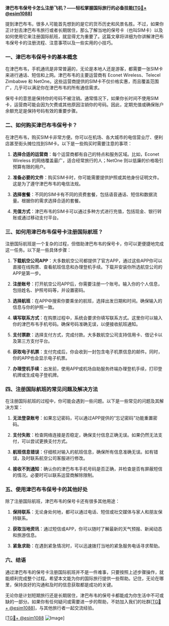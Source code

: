 **津巴布韦保号卡怎么注册飞机？——轻松掌握国际旅行的必备技能[[TG💪+ @esim1088](https://t.me/s/esim1088)]**

提到津巴布韦，很多人可能首先想到的是它的货币历史和风景名胜。不过，如果你正计划去津巴布韦旅行或者长期居住，那么了解当地的保号卡（也叫SIM卡）以及如何使用它来注册国际航班，就显得尤为重要了。这篇文章将详细为你讲解津巴布韦保号卡的注册流程、注意事项以及一些实用的小技巧。

### 一、津巴布韦保号卡的基本概念

在津巴布韦，手机通讯是非常普遍的，无论是本地人还是游客，都需要一张SIM卡来进行通话、短信和上网。津巴布韦的主要运营商有 Econet Wireless、Telecel Zimbabwe 和 NetOne。这些运营商提供的SIM卡不仅价格实惠，而且覆盖范围广，几乎可以满足你在津巴布韦的所有通信需求。

保号卡的意思是保持你的号码不被注销。通常情况下，如果你长时间不使用SIM卡，运营商可能会因为欠费或其他原因注销你的号码。因此，定期充值或确保账户余额充足是保持号码有效的重要步骤。

### 二、如何购买津巴布韦保号卡？

在津巴布韦，购买SIM卡非常方便。你可以在机场、各大城市的电信营业厅、便利店甚至街头摊位找到SIM卡。以下是一些购买时需要注意的事项：

1. **选择合适的运营商**：每个运营商都有自己的特点和服务区域。比如，Econet Wireless 的网络覆盖最广，适合经常旅行的人；NetOne 则以低廉的价格吸引预算有限的用户。
   
2. **准备必要的文件**：购买SIM卡时，你可能需要提供护照或其他身份证明文件。这是为了遵守津巴布韦的电信法规。

3. **选择套餐**：不同的SIM卡有不同的资费套餐，包括语音通话、短信和数据流量。根据你的需求选择合适的套餐。

4. **充值方式**：津巴布韦的SIM卡可以通过多种方式进行充值，包括现金、银行转账或通过移动支付平台。

### 三、如何用津巴布韦保号卡注册国际航班？

注册国际航班是一个复杂的过程，但借助津巴布韦的保号卡，你可以更便捷地完成这一任务。以下是一些具体步骤：

1. **下载航空公司APP**：大多数航空公司都提供了官方APP，通过这些APP你可以直接在线购票、查看航班信息和办理登机手续。下载并安装你所选航空公司的APP是第一步。

2. **注册账号**：打开航空公司APP后，你需要注册一个账号。输入你的个人信息，包括姓名、护照号码等，并设置密码。

3. **选择航班**：在APP中搜索你要乘坐的航班，选择出发日期和时间。确保输入的信息与你的护照一致。

4. **填写联系方式**：在购票过程中，系统会要求你填写联系方式。这里你可以输入你的津巴布韦手机号码。确保号码准确无误，以便接收航班通知。

5. **支付票款**：选择支付方式，完成付款。大多数航空公司支持信用卡、借记卡以及第三方支付平台。

6. **获取电子机票**：支付完成后，你会收到一封包含电子机票信息的邮件。同时，你的APP也会显示电子机票。

7. **办理登机手续**：出发前，使用APP或机场自助服务终端办理登机手续，打印登机牌或生成电子登机牌。

### 四、注册国际航班的常见问题及解决方法

在注册国际航班的过程中，你可能会遇到一些问题。以下是一些常见的问题及其解决方案：

1. **无法登录账号**：如果忘记密码，可以通过APP提供的“忘记密码”功能重置密码。

2. **支付失败**：检查网络连接是否稳定，确保支付信息正确无误。如果仍然无法支付，可以尝试更换支付方式。

3. **航班信息错误**：仔细核对输入的航班信息，确保所有信息准确无误。如有错误，及时联系航空公司客服进行修改。

4. **接收不到通知**：确认你的津巴布韦手机号码是否正确，并检查是否有屏蔽短信的情况。必要时可以联系运营商解除限制。

### 五、使用津巴布韦保号卡的其他好处

除了注册国际航班，津巴布韦的保号卡还有很多其他用途：

1. **保持联系**：无论身处何地，都可以通过电话、短信或社交媒体与家人和朋友保持联系。

2. **获取当地资讯**：通过短信或APP，你可以随时了解最新的天气预报、新闻动态和旅游信息。

3. **紧急求助**：在遇到紧急情况时，可以迅速拨打当地的紧急服务电话寻求帮助。

### 六、结语

通过津巴布韦的保号卡注册国际航班并不是一件难事，只要按照上述步骤操作，就能顺利完成整个过程。希望本文能为你的国际旅行提供一些帮助。记住，无论在哪里，保持良好的沟通和及时的信息获取都是成功的关键。

无论你是计划短期旅行还是长期居住，津巴布韦的保号卡都能成为你生活中不可或缺的一部分。如果你有任何疑问或需要进一步的帮助，不妨加入我们的社群[[TG💪+ @esim1088](https://t.me/s/esim1088)]，与其他旅行者一起交流经验。

[[TG💪+ @esim1088](https://t.me/s/esim1088) ![Image](https://i.postimg.cc/4NQfJmqS/Snipaste-2025-05-13-00-14-12.png)]